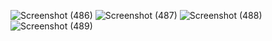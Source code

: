 ![Screenshot (486)](https://github.com/Biradar1422/website.github.io/assets/101455095/342db1c6-80a0-4053-b211-9673c2727abf)
![Screenshot (487)](https://github.com/Biradar1422/website.github.io/assets/101455095/c563b04c-97f4-49d9-8635-5e115eeec3c3)
![Screenshot (488)](https://github.com/Biradar1422/website.github.io/assets/101455095/17be711e-4c20-4958-88fd-9e38faed2b22)
![Screenshot (489)](https://github.com/Biradar1422/website.github.io/assets/101455095/f02d4401-422c-4784-ba6f-714d9623332e)



